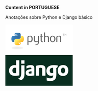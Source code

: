 **Content in PORTUGUESE** 

Anotações sobre Python e Django básico

![Python + Django](assets/readme-image.png)
